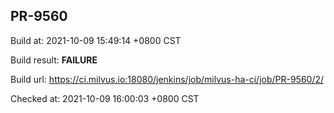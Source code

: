 <h2><a name="pr-9560" class="anchor" href="#pr-9560" rel="nofollow" aria-hidden="true"><span class="octicon octicon-link"></span></a>PR-9560</h2>

<p>Build at: 2021-10-09 15:49:14 +0800 CST</p>

<p>Build result: <strong>FAILURE</strong></p>

<p>Build url: <a href="https://ci.milvus.io:18080/jenkins/job/milvus-ha-ci/job/PR-9560/2/" rel="nofollow">https://ci.milvus.io:18080/jenkins/job/milvus-ha-ci/job/PR-9560/2/</a></p>

<p>Checked at: 2021-10-09 16:00:03 +0800 CST</p>
